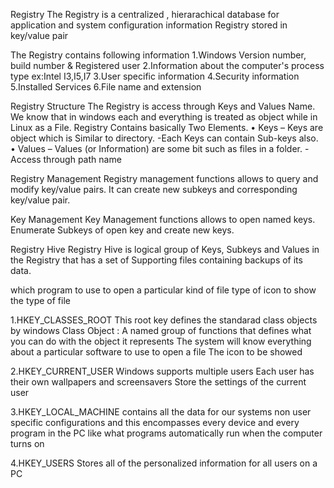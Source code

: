 Registry 
The Registry is a centralized , hierarachical database for application and system configuration information 
Registry stored in key/value pair 

The Registry contains following information 
1.Windows Version number, build number & Registered user 
2.Information about the computer's process type ex:Intel I3,I5,I7 
3.User specific information 
4.Security information 
5.Installed Services 
6.File name and extension 

Registry Structure 
The Registry is access through Keys and Values Name.
We know that in windows each and everything is treated as object while in Linux as a File.
Registry Contains basically Two Elements.
• Keys – Keys are object which is Similar to directory.
-Each Keys can contain Sub-keys also.
• Values – Values (or Information) are some bit such as files in a folder.
-Access through path name

Registry Management
Registry management functions allows to query and modify key/value pairs.
It can create new subkeys and corresponding key/value pair.

Key Management
Key Management functions allows to open named keys.
Enumerate Subkeys of open key and create new keys.

Registry Hive
Registry Hive is logical group of Keys, Subkeys and Values in the Registry that has a set of Supporting files containing backups of its data.

which program to use to open a particular kind of file 
type of icon to show the type of file 


1.HKEY_CLASSES_ROOT 
This root key defines the standarad class objects by windows 
Class Object : A named group of functions that defines what you can do with the object it represents 
The system will know everything about a particular software to use to open a file 
The icon to be showed 

2.HKEY_CURRENT_USER
Windows supports multiple users 
Each user has their own wallpapers and screensavers 
Store the settings of the current user

3.HKEY_LOCAL_MACHINE 
contains all the data for our systems non user specific configurations and this encompasses every device and every program in the PC 
like what programs automatically run when the computer turns on

4.HKEY_USERS 
Stores all of the personalized information for all users on a PC 



